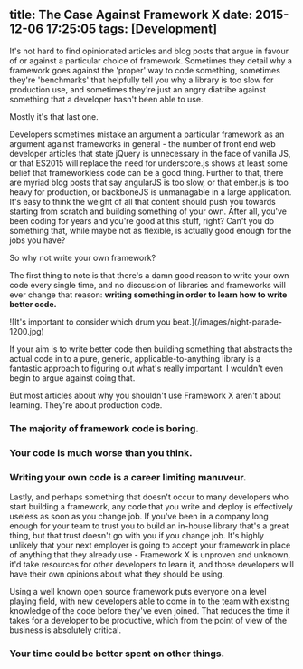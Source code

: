 title: The Case Against Framework X
date: 2015-12-06 17:25:05
tags: [Development]
---
It's not hard to find opinionated articles and blog posts that argue in favour of or against a particular choice of framework. Sometimes they detail why a framework goes against the 'proper' way to code something, sometimes they're 'benchmarks' that helpfully tell you why a library is too slow for production use, and sometimes they're just an angry diatribe against something that a developer hasn't been able to use.

Mostly it's that last one.

Developers sometimes mistake an argument a particular framework as an argument against frameworks in general - the number of front end web developer articles that state jQuery is unnecessary in the face of vanilla JS, or that ES2015 will replace the need for underscore.js shows at least some belief that frameworkless code can be a good thing. Further to that, there are myriad blog posts that say angularJS is too slow, or that ember.js is too heavy for production, or backboneJS is unmanagable in a large application. It's easy to think the weight of all that content should push you towards starting from scratch and building something of your own. After all, you've been coding for years and you're good at this stuff, right? Can't you do something that, while maybe not as flexible, is actually good enough for the jobs you have?
<!-- more -->
So why not write your own framework?

The first thing to note is that there's a damn good reason to write your own code every single time, and no discussion of libraries and frameworks will ever change that reason: __writing something in order to learn how to write better code.__

<aside>![It's important to consider which drum you beat.](/images/night-parade-1200.jpg)</aside>

If your aim is to write better code then building something that abstracts the actual code in to a pure, generic, applicable-to-anything library is a fantastic approach to figuring out what's really important. I wouldn't even begin to argue against doing that.

But most articles about why you shouldn't use Framework X aren't about learning. They're about production code.

### The majority of framework code is boring.


### Your code is much worse than you think.


### Writing your own code is a career limiting manuveur.

Lastly, and perhaps something that doesn't occur to many developers who start building a framework, any code that you write and deploy is effectively useless as soon as you change job. If you've been in a company long enough for your team to trust you to build an in-house library that's a great thing, but that trust doesn't go with you if you change job. It's highly unlikely that your next employer is going to accept your framework in place of anything that they already use - Framework X is unproven and unknown, it'd take resources for other developers to learn it, and those developers will have their own opinions about what they should be using.

Using a well known open source framework puts everyone on a level playing field, with new developers able to come in to the team with existing knowledge of the code before they've even joined. That reduces the time it takes for a developer to be productive, which from the point of view of the business is absolutely critical.

### Your time could be better spent on other things.


